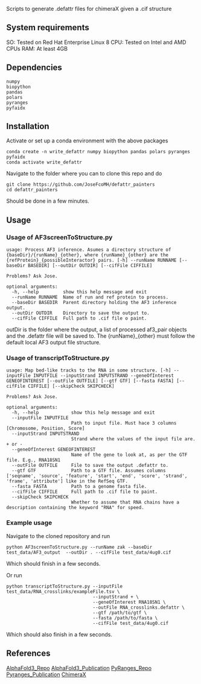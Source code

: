 Scripts to generate .defattr files for chimeraX given a .cif structure

## System requirements
SO: Tested on Red Hat Enterprise Linux 8
CPU: Tested on Intel and AMD CPUs
RAM: At least 4GB

## Dependencies
    numpy
    biopython
    pandas
    polars
    pyranges
    pyfaidx

## Installation
Activate or set up a conda environment with the above packages

    conda create -n write_defattr numpy biopython pandas polars pyranges pyfaidx
    conda activate write_defattr


Navigate to the folder where you can to clone this repo and do

    git clone https://github.com/JoseFcoMH/defattr_painters
    cd defattr_painters


Should be done in a few minutes.    

## Usage

### Usage of AF3screenToStructure.py
    
    usage: Process AF3 inference. Asumes a directory structure of {baseDir}/{runName}_{other}, where {runName}_{other} are the {refProtein}_{possibleInteractor} pairs. [-h] --runName RUNNAME [--baseDir BASEDIR] [--outDir OUTDIR] [--cifFile CIFFILE]
    
    Problems? Ask Jose.
    
    optional arguments:
      -h, --help         show this help message and exit
      --runName RUNNAME  Name of run and ref protein to process.
      --baseDir BASEDIR  Parent directory holding the AF3 inference output.
      --outDir OUTDIR    Directory to save the output to.
      --cifFile CIFFILE  Full path to .cif file o paint.
    

outDir is the folder where the output, a list of processed af3_pair objects and the .defattr file will be saved to.
The {runName}\_{other} must follow the default local AF3 output file structure.

### Usage of transcriptToStructure.py
    
    usage: Map bed-like tracks to the RNA in some structure. [-h] --inputFile INPUTFILE --inputStrand INPUTSTRAND --geneOfInterest GENEOFINTEREST [--outFile OUTFILE] [--gtf GTF] [--fasta FASTA] [--cifFile CIFFILE] [--skipCheck SKIPCHECK]
    
    Problems? Ask Jose.
    
    optional arguments:
      -h, --help            show this help message and exit
      --inputFile INPUTFILE
                            Path to input file. Must hace 3 columns [Chromosome, Position, Score]
      --inputStrand INPUTSTRAND
                            Strand where the values of the input file are. + or -
      --geneOfInterest GENEOFINTEREST
                            Name of the gene to look at, as per the GTF file. E.g., RNA18SN1
      --outFile OUTFILE     File to save the output .defattr to.
      --gtf GTF             Path to a GTF file. Assumes columns ['seqname', 'source', 'feature', 'start', 'end', 'score', 'strand', 'frame', 'attribute'] like in the RefSeq GTF.
      --fasta FASTA         Path to a genome fasta file.
      --cifFile CIFFILE     Full path to .cif file to paint.
      --skipCheck SKIPCHECK
                            Whether to assume that RNA chains have a description containing the keyword "RNA" for speed.


### Example usage
Navigate to the cloned repository and run

    python AF3screenToStructure.py --runName zak --baseDir test_data/AF3_output  --outDir . --cifFile test_data/4ug0.cif

Which should finish in a few seconds. 

Or run
    
    python transcriptToStructure.py --inputFile test_data/RNA_crosslinks/exampleFile.tsv \
                                    --inputStrand + \
                                    --geneOfInterest RNA18SN1 \
                                    --outFile RNA_crosslinks.defattr \
                                    --gtf /path/to/gtf \
                                    --fasta /path/to/fasta \
                                    --cifFile test_data/4ug0.cif

Which should also finish in a few seconds.

## References

[AlphaFold3_Repo](https://github.com/google-deepmind/alphafold3)
[AlphaFold3_Publication](https://www.nature.com/articles/s41586-024-07487-w)
[PyRanges_Repo](https://github.com/pyranges/pyranges)
[Pyranges_Publication](https://academic.oup.com/bioinformatics/article/36/3/918/5543103)
[ChimeraX](https://onlinelibrary.wiley.com/doi/10.1002/pro.4792)
